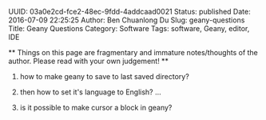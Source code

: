 UUID: 03a0e2cd-fce2-48ec-9fdd-4addcaad0021
Status: published
Date: 2016-07-09 22:25:25
Author: Ben Chuanlong Du
Slug: geany-questions
Title: Geany Questions
Category: Software
Tags: software, Geany, editor, IDE

**
Things on this page are
fragmentary and immature notes/thoughts of the author.
Please read with your own judgement!
**

1. how to make geany to save to last saved directory?

2. then how to set it's language to English? ...

3. is it possible to make cursor a block in geany?
